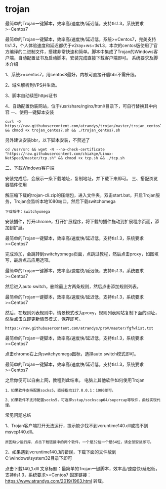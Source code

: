 # trojan
最简单的Trojan一键脚本，效率高/速度快/延迟低，支持tls1.3，系统要求>=Centos7


最简单的Trojan一键脚本，效率高/速度快/延迟低，系统>=Centos7，完美支持tls1.3，个人体验速度和延迟都优于v2ray+ws+tls1.3，本次的centos版使用了官方编译的二进制文件，搭建非常快速和简单。脚本中集成了Trojan的Windows客户端，自动配置证书及启动脚本，安装完成直接下载客户端即可。
系统要求及脚本介绍

1、系统>=centos7，用centos8最好，内核可直接开启bbr不需升级。

2、域名解析到VPS并生效。

3、脚本自动续签https证书

4、自动配置伪装网站，位于/usr/share/nginx/html/目录下，可自行替换其中内容
一、使用一键脚本安装

    curl -O https://raw.githubusercontent.com/atrandys/trojan/master/trojan_centos7.sh && chmod +x trojan_centos7.sh && ./trojan_centos7.sh

另外建议安装bbr，以下脚本安装，不赘述了

    cd /usr/src && wget -N --no-check-certificate "https://raw.githubusercontent.com/chiakge/Linux-NetSpeed/master/tcp.sh" && chmod +x tcp.sh && ./tcp.sh

二、下载Windows客户端

安装完成后，会展示一条下载地址，复制地址，并下载下来即可。
三、搭配浏览器插件使用

解压缩下载的trojan-cli.zip的压缩包，进入文件夹，双击start.bat，开启Trojan服务，Trojan会监听本地1080端口。然后下载switchomega

    下载插件：switchyomega

安装插件，打开chrome，打开扩展程序，将下载的插件拖动到扩展程序页面，添加到扩展。

最简单的Trojan一键脚本，效率高/速度快/延迟低，支持tls1.3，系统要求>=Centos7

完成添加，会跳转到switchyomega页面，点跳过教程，然后点击proxy，如图填写，最后点击应用选项。

最简单的Trojan一键脚本，效率高/速度快/延迟低，支持tls1.3，系统要求>=Centos7

然后进入auto switch，删除最上方两条规则，然后点击添加规则列表。

最简单的Trojan一键脚本，效率高/速度快/延迟低，支持tls1.3，系统要求>=Centos7

然后，在规则列表规则中，情景模式改为proxy，规则列表网站复制下面的网址，然后点击立即更新情景模式，保存即可。

    https://raw.githubusercontent.com/atrandys/proV/master/fgfwlist.txt

最简单的Trojan一键脚本，效率高/速度快/延迟低，支持tls1.3，系统要求>=Centos7

点击chrome右上角switchyomega图标，选择auto switch模式即可。

最简单的Trojan一键脚本，效率高/速度快/延迟低，支持tls1.3，系统要求>=Centos7

之后你便可以自由上网，教程到此结束。
电脑上其他软件如何使用Trojan

    1、如果软件支持配置socks5，直接指向127.0.0.1：1080即可。

    2、如果软件不支持配置socks5，可选择sstap/sockscap64/supercap等软件，曲线实现代理。

常见问题总结

1、Trojan客户端打开无法运行，提示缺少找不到vcruntime140.dll或找不到msvcp140.dll。

    原因缺少运行库，点击下载链接中的两个软件，一个是32位一个是64位，请全部安装即可。

2、如果遇到vcruntime140_1的错误，下载下面的文件放到C:\windows\system32目录下即可

点击下载140_1.dll
文章标题：最简单的Trojan一键脚本，效率高/速度快/延迟低，支持tls1.3，系统要求>=Centos7
固定链接：https://www.atrandys.com/2019/1963.html
转载。 
